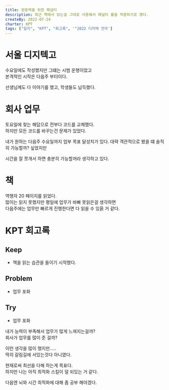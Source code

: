 ```yaml
---
title: 원동력을 위한 패널티
description: 최근 책에서 읽는걸 그대로 사용해서 패널티 룰을 적용하기로 했다.
createBy: 2022-07-24
charter: KPT
tags: ["일지", "KPT", "회고록", '"2022 디지텍 전국']
---
```


# 서울 디지텍고

수요일에도 작성했지만 그떄는 시범 운행이었고  
본격적인 시작은 다음주 부터이다.

선생님께도 다 이야기를 했고, 학생들도 납득했다.

# 회사 업무

토요일에 찾는 해답으로 전부다 코드를 교체했다.  
하지만 모든 코드를 바꾸는건 문제가 있었다.

내가 원하는 다음주 수요일까지 업부 목표 달성치가 있다.
대략 객관적으로 봤을 떄 솔직히 가능할까? 싶었지만

시간을 잘 쪼개서 하면 충분히 가능할꺼라 생각하고 있다.

# 책

역행자 20 페이지를 읽었다.  
많이는 읽지 못했지만 평일에 업무가 바빠 못읽은걸 생각하면  
다음주에는 업무만 빠르게 진행한다면 다 읽을 수 있읅 거 같다.

# KPT 회고록

## Keep

-   책을 읽는 습관을 들이기 시작했다.

## Problem

-   업무 포화

## Try

-   업무 포화

내가 능력이 부족해서 업무가 많게 느껴지는걸까?  
회사가 업무를 많이 준 걸까?

이런 생각을 많이 했지만.....  
딱히 갈림길에 서있는것다 아니였다.

현재로써 최선을 다해 하는게 목표다.  
하지만 나는 아직 최적화 스킬이 덜 되있는 거 같다.

다음엔 뇌와 시간 최적화에 대해 좀 공부 해야겠다.
